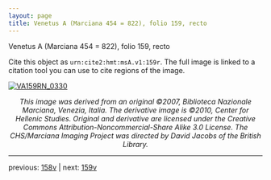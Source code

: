 ```yaml
---
layout: page
title: Venetus A (Marciana 454 = 822), folio 159, recto
---
```


Venetus A (Marciana 454 = 822), folio 159, recto

Cite this object as `urn:cite2:hmt:msA.v1:159r`.  The full image is linked to a citation tool you can use to cite regions of the image.

[![VA159RN_0330](http://www.homermultitext.org/iipsrv?IIIF=/project/homer/pyramidal/deepzoom/hmt/vaimg/2017a/VA159RN_0330.tif/full/800,/0/default.jpg)](http://www.homermultitext.org/ict2/?urn=urn:cite2:hmt:vaimg.2017a:VA159RN_0330) 

<p style="text-align: center; font-style: italic;">This image was derived from an original ©2007, Biblioteca Nazionale Marciana, Venezia, Italia. The derivative image is ©2010, Center for Hellenic Studies. Original and derivative are licensed under the Creative Commons Attribution-Noncommercial-Share Alike 3.0 License. The CHS/Marciana Imaging Project was directed by David Jacobs of the British Library.</p>

---

previous: [158v](../158v/) | next: [159v](../159v/)
